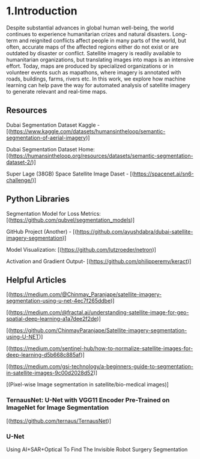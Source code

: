 # 1.Introduction

Despite substantial advances in global human well-being, the world continues to experience humanitarian crizes and natural disasters. Long-term and reignited conflicts affect people in many parts of the world, but often, accurate maps of the affected regions either do not exist or are outdated by disaster or conflict. Satellite imagery is readily available to humanitarian organizations, but translating images into maps is an intensive effort. Today, maps are produced by specialized organizations or in volunteer events such as mapathons, where imagery is annotated with roads, buildings, farms, rivers etc. In this work, we explore how machine learning can help pave the way for automated analysis of satellite imagery to generate relevant and real-time maps.

## Resources

Dubai Segmentation Dataset Kaggle - [(https://www.kaggle.com/datasets/humansintheloop/semantic-segmentation-of-aerial-imagery)]

Dubai Segmentation Dataset Home: [(https://humansintheloop.org/resources/datasets/semantic-segmentation-dataset-2/)]

Super Lage (38GB) Space Satellite Image Daset - [(https://spacenet.ai/sn6-challenge/)]

## Python Libraries

Segmentation Model for Loss Metrics: [(https://github.com/qubvel/segmentation_models)]

GitHub Project (Another) - [(https://github.com/ayushdabra/dubai-satellite-imagery-segmentation)]

Model Visualization: [(https://github.com/lutzroeder/netron)]

Activation and Gradient Output- [(https://github.com/philipperemy/keract)]

## Helpful Articles
[(https://medium.com/@Chinmay_Paranjape/satellite-imagery-segmentation-using-u-net-4ec7f265ddbe)]

[(https://medium.com/@fractal.ai/understanding-satellite-image-for-geo-spatial-deep-learning-a1a7dee2f2de)]

[(https://github.com/ChinmayParanjape/Satellite-imagery-segmentation-using-U-NET)]

[(https://medium.com/sentinel-hub/how-to-normalize-satellite-images-for-deep-learning-d5b668c885af)]

[(https://medium.com/gsi-technology/a-beginners-guide-to-segmentation-in-satellite-images-9c00d2028d52)]

[(Pixel-wise Image segmentation in satellite/bio-medical images)]

### TernausNet: U-Net with VGG11 Encoder Pre-Trained on ImageNet for Image Segmentation
[(https://github.com/ternaus/TernausNet)]

### U-Net
Using AI+SAR+Optical To Find The Invisible
Robot Surgery Segmentation
